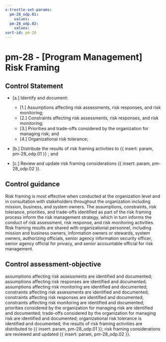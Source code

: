 ```yaml
---
x-trestle-set-params:
  pm-28_odp.01:
    values:
  pm-28_odp.02:
    values:
sort-id: pm-28
---
```


# pm-28 - \[Program Management\] Risk Framing

## Control Statement

- \[a.\] Identify and document:

  - \[1.\] Assumptions affecting risk assessments, risk responses, and risk monitoring;
  - \[2.\] Constraints affecting risk assessments, risk responses, and risk monitoring;
  - \[3.\] Priorities and trade-offs considered by the organization for managing risk; and
  - \[4.\] Organizational risk tolerance;

- \[b.\] Distribute the results of risk framing activities to {{ insert: param, pm-28_odp.01 }} ; and

- \[c.\] Review and update risk framing considerations {{ insert: param, pm-28_odp.02 }}.

## Control guidance

Risk framing is most effective when conducted at the organization level and in consultation with stakeholders throughout the organization including mission, business, and system owners. The assumptions, constraints, risk tolerance, priorities, and trade-offs identified as part of the risk framing process inform the risk management strategy, which in turn informs the conduct of risk assessment, risk response, and risk monitoring activities. Risk framing results are shared with organizational personnel, including mission and business owners, information owners or stewards, system owners, authorizing officials, senior agency information security officer, senior agency official for privacy, and senior accountable official for risk management.

## Control assessment-objective

assumptions affecting risk assessments are identified and documented;
assumptions affecting risk responses are identified and documented;
assumptions affecting risk monitoring are identified and documented;
constraints affecting risk assessments are identified and documented;
constraints affecting risk responses are identified and documented;
constraints affecting risk monitoring are identified and documented;
priorities considered by the organization for managing risk are identified and documented;
trade-offs considered by the organization for managing risk are identified and documented;
organizational risk tolerance is identified and documented;
the results of risk framing activities are distributed to {{ insert: param, pm-28_odp.01 }};
risk framing considerations are reviewed and updated {{ insert: param, pm-28_odp.02 }}.
